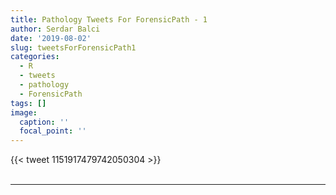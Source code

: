 ```yaml
---
title: Pathology Tweets For ForensicPath - 1
author: Serdar Balci
date: '2019-08-02'
slug: tweetsForForensicPath1
categories:
  - R
  - tweets
  - pathology
  - ForensicPath
tags: []
image:
  caption: ''
  focal_point: ''
---
```



{{< tweet 1151917479742050304 >}}
<br>
<br>
<hr>

